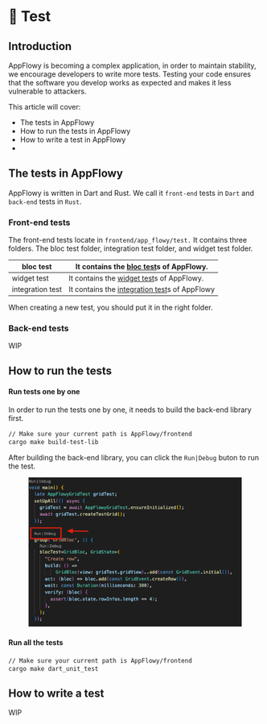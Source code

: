 # 👾 Test

## Introduction

&#x20;AppFlowy is becoming a complex application, in order to maintain stability, we encourage developers to write more tests. Testing your code ensures that the software you develop works as expected and makes it less vulnerable to attackers.



This article will cover:

* The tests in AppFlowy
* How to run the tests in AppFlowy
* How to write a test in AppFlowy
*



## The tests in AppFlowy

AppFlowy is written in Dart and Rust. We call it `front-end` tests in `Dart` and  `back-end` tests in `Rust`.

### Front-end tests

The front-end tests locate in `frontend/app_flowy/test.` It contains three folders. The bloc test folder, integration test folder, and widget test folder.



| bloc test        | It contains the [bloc test](https://pub.dev/packages/bloc\_test)s of AppFlowy.                                      |
| ---------------- | ------------------------------------------------------------------------------------------------------------------- |
| widget test      | It contains the [widget test](https://docs.flutter.dev/cookbook/testing/widget/introduction)s of AppFlowy.          |
| integration test | It contains the [integration test](https://docs.flutter.dev/cookbook/testing/integration/introduction)s of AppFlowy |

When creating a new test, you should put it in the right folder.

### Back-end tests

WIP

## How to run the tests

#### Run tests one by one

In order to run the tests one by one, it needs to build the back-end library first.&#x20;

```bash
// Make sure your current path is AppFlowy/frontend
cargo make build-test-lib
```

After building the back-end library, you can click the `Run|Debug` buton to run the test.

<figure><img src="../../../../.gitbook/assets/image.png" alt=""><figcaption></figcaption></figure>

#### Run all the tests

```shell
// Make sure your current path is AppFlowy/frontend
cargo make dart_unit_test
```



## How to write a test

WIP





